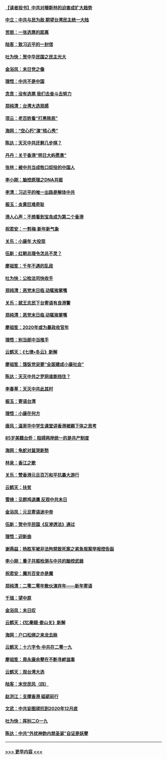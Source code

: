 #### [【读者投书】中共对穆斯林的迫害成扩大趋势](../pages/nsc993/n11791371.md?t=01150422) 
#### [中立：中共与民为敌 期望台湾民主统一大陆](../pages/nsc993/n11790392.md?t=01150422) 
#### [苦胆：一张选票的距离](../pages/nsc993/n11788914.md?t=01150422) 
#### [陆客：致习近平的一封信](../pages/nsc993/n11788867.md?t=01150422) 
#### [吐为快：贺中华民国之民主光大](../pages/nsc993/n11788618.md?t=01150422) 
#### [金浴凤：末日党之像](../pages/nsc993/n11787475.md?t=01150422) 
#### [理悟：中共不是中国](../pages/nsc993/n11787463.md?t=01150422) 
#### [念贲：没有选票  我们去奋斗去努力](../pages/nsc993/n11787398.md?t=01150422) 
#### [郑纯清：台湾大选观感](../pages/nsc993/n11786210.md?t=01150422) 
#### [项云：老百姓看“打黑除恶”](../pages/nsc993/n11785398.md?t=01150422) 
#### [海网：“空心朽”演“核心秀”](../pages/nsc993/n11783874.md?t=01150422) 
#### [陈达：天灭中共还剩几步棋？](../pages/nsc993/n11783719.md?t=01150422) 
#### [丹丹：关于香港“明日大屿愿景”](../pages/nsc993/n11783273.md?t=01150422) 
#### [张林：被中共当成牲口奴役的中国人](../pages/nsc993/n11782397.md?t=01150422) 
#### [李小刚：脑控原理之DNA共振](../pages/nsc993/n11780962.md?t=01150422) 
#### [李清：习近平的唯一出路是解体中共](../pages/nsc993/n11780866.md?t=01150422) 
#### [振玉：炎黄巨难奇耻](../pages/nsc993/n11779632.md?t=01150422) 
#### [港人心声：不想看到宝岛成为第二个香港](../pages/nsc993/n11778817.md?t=01150422) 
#### [祝君安：一剪梅‧新年新气象](../pages/nsc993/n11776340.md?t=01150422) 
#### [关乐：小康年 大役现](../pages/nsc993/n11774213.md?t=01150422) 
#### [伍新：红朝总理令怎总不灵？](../pages/nsc993/n11770813.md?t=01150422) 
#### [廖祖笙：千年不遇的乱政](../pages/nsc993/n11770373.md?t=01150422) 
#### [吐为快：公检法司快收手](../pages/nsc993/n11770359.md?t=01150422) 
#### [郑纯清：恶党末日临 动辄挨掌嘴](../pages/nsc993/n11769912.md?t=01150422) 
#### [关乐：就王志民下台寄语有良港警](../pages/nsc993/n11769903.md?t=01150422) 
#### [郑纯清：恶党末日临 动辄挨掌嘴](../pages/nsc993/n11769356.md?t=01150422) 
#### [廖祖笙：2020年或为暴政收官年](../pages/nsc993/n11768216.md?t=01150422) 
#### [理悟：别当郎中当推手](../pages/nsc993/n11768243.md?t=01150422) 
#### [云鹤天：《七律▪冬云》新解](../pages/nsc993/n11768204.md?t=01150422) 
#### [廖祖笙：饿饭党说要“全面建成小康社会”](../pages/nsc993/n11767482.md?t=01150422) 
#### [陈达：天灭中共之罗网谁能挡住？](../pages/nsc993/n11767465.md?t=01150422) 
#### [李春草：天灭中共此其时](../pages/nsc993/n11767452.md?t=01150422) 
#### [振玉：寄语台湾](../pages/nsc993/n11767432.md?t=01150422) 
#### [理悟：小康在何方](../pages/nsc993/n11767394.md?t=01150422) 
#### [唐风：温哥华中学生课堂讲香港被踢下体之思考](../pages/nsc993/n11766848.md?t=01150422) 
#### [85岁美籍台侨：阻碍两岸统一的是共产制度](../pages/nsc993/n11765043.md?t=01150422) 
#### [海网：龟蛇对鼠哭新愁](../pages/nsc993/n11764895.md?t=01150422) 
#### [林泉：香江之歌](../pages/nsc993/n11764415.md?t=01150422) 
#### [关乐：赞香港元旦百万和平抗暴大游行](../pages/nsc993/n11764382.md?t=01150422) 
#### [云鹤天：扶贫](../pages/nsc993/n11764245.md?t=01150422) 
#### [雪绮：见群鸡退鹰  反观中共末日](../pages/nsc993/n11762112.md?t=01150422) 
#### [金浴凤：元旦寄语迷中帝](../pages/nsc993/n11761788.md?t=01150422) 
#### [伍新：贺中华民国《反渗透法》通过](../pages/nsc993/n11761994.md?t=01150422) 
#### [理悟：迎新曲](../pages/nsc993/n11761152.md?t=01150422) 
#### [谢燕益：杨胜军被非法拘禁致死案之紧急报案举报控告函](../pages/nsc993/n11756134.md?t=01150422) 
#### [李小刚：量子共振检测与中共的脑控武器](../pages/nsc993/n11754518.md?t=01150422) 
#### [祝君安：魔共百变亦是魔](../pages/nsc993/n11754469.md?t=01150422) 
#### [郑纯清：二零二零年散伙演弃年——新年寄语](../pages/nsc993/n11754195.md?t=01150422) 
#### [千瑞：望中原](../pages/nsc993/n11754159.md?t=01150422) 
#### [金浴凤：末日叹](../pages/nsc993/n11752359.md?t=01150422) 
#### [云鹤天：《忆秦娥‧娄山关》新解](../pages/nsc993/n11752348.md?t=01150422) 
#### [海网：户口松绑之来龙去脉](../pages/nsc993/n11752328.md?t=01150422) 
#### [云鹤天：十六字令‧中共在二零一九](../pages/nsc993/n11752305.md?t=01150422) 
#### [廖祖笙：周永康余孽在不断寻衅滋事](../pages/nsc993/n11751013.md?t=01150422) 
#### [云鹤天：观台湾大选](../pages/nsc993/n11751007.md?t=01150422) 
#### [陆客：末世民风（四）](../pages/nsc993/n11749203.md?t=01150422) 
#### [赵洪江：支撑香港 砥砺前行](../pages/nsc993/n11748482.md?t=01150422) 
#### [文武：中共妄图顽抗到2020年12月底](../pages/nsc993/n11748446.md?t=01150422) 
#### [吐为快：挥别二O一九](../pages/nsc993/n11748411.md?t=01150422) 
#### [陈达：中共“外扰神韵内禁圣诞”自证是妖孽](../pages/nsc993/n11748226.md?t=01150422) 

----
#### [ >>> 更早内容 <<< ](../indexes/nsc993-earlier.md)
